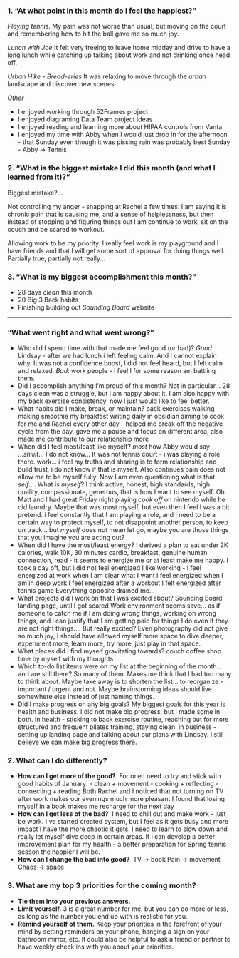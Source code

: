 
### 1. “At what point in this month do I feel the happiest?”

*Playing tennis.* 
My pain was not worse than usual, but moving on the court and remembering how to hit the ball gave me so much joy.

*Lunch with Joe*
It felt very freeing to leave home midday and drive to have a long lunch while catching up talking about work and not drinking once head off. 

*Urban Hike - Bread-eries*
It was relaxing to move through the *urban* landscape and discover new scenes. 

*Other*
- I enjoyed working through 52Frames project
- I enjoyed diagraming Data Team project ideas
- I enjoyed reading and learning more about HIPAA controls from Vanta
- I enjoyed my time with Abby when I would just drop in for the afternoon - that Sunday even though it was pissing rain was probably best Sunday - Abby -> Tennis
### 2. “What is the biggest mistake I did this month (and what I learned from it)?”

Biggest mistake?... 

Not controlling my anger - snapping at Rachel a few times. I am saying it is chronic pain that is causing me, and a sense of helplessness, but then instead of stopping and figuring things out I am continue to work, sit on the couch and be scared to workout. 

Allowing work to be my priority. I really feel work is my playground and I have friends and that I will get some sort of approval for doing things well. Partially true, partially not really... 

### 3. “What is my biggest accomplishment this month?”

- 28 days *clean* this month
- 20 Big 3 Back habits
- Finishing building out *Sounding Board* website

----

### “What went right and what went wrong?”

- Who did I spend time with that made me feel good (or bad)?
		*Good:* Lindsay - after we had lunch i left feeling calm. And I cannot explain why. It was not a confidence boost, I did not feel heard, but I felt calm and relaxed.
		*Bad*: work people - i feel I for some reason am battling them. 
- Did I accomplish anything I’m proud of this month?
		Not in particular... 28 days clean was a struggle, but I am happy about it. I am also happy with my back exercise consistency, now I just would like to feel better. 
- What habits did I make, break, or maintain?
		back exercises
		walking
		making smoothie my breakfast
		writing daily in obsidian
		aiming to cook for me and Rachel every other day - helped me break off the negative cycle from the day, gave me a pause and focus on different area, also made me contribute to our relationship more
- When did I feel most/least like myself?
		*most* how Abby would say ...*shiiiit*... I do not know... It was not tennis court - i was playing a role there. work... i feel my truths and sharing is to form relationship and build trust, i do not know if that is myself. Also continues pain does not allow me to be myself fully. Now I am even questioning what is that *self*....
		What is *myself*? I think active, honest, high standards, high quality, compassionate, generous, that is how I want to see myself. Oh Matt and I had great Friday night playing *cook off* on nintendo while he did laundry. Maybe that was most myself, but even then I feel I was a bit pretend. 
		i feel constantly that I am playing a role, and I need to be a certain way to protect myself, to not disappoint another person, to keep on track... but *myself* does not mean let go, maybe you are those things that you imagine you are acting out? 
- When did I have the most/least energy?
		I derived a plan to eat under 2K calories, walk 10K, 30 minutes cardio, breakfast, genuine human connection, read - it seems to energize me or at least make me happy. 
		I took a day off, but i did not feel energized
		I like working - i feel energized at work when I am clear what I want
		I feel energized when I am in deep work
		I feel energized after a workout
		I felt energized after tennis game
		Everything opposite drained me... 
- What projects did I work on that I was excited about?
		Sounding Board landing page, until I got scared
		Work environment seems save... as if someone to catch me if I am doing wrong things, working on wrong things, and i can justify that I am getting paid for things I do even if they are not right things.... 
		But really excited? Even photography did not give so much joy, I should have allowed myself more space to dive deeper, experiment more, learn more, try more, just play in that space. 
- What places did I find myself gravitating towards?
		couch
		coffee shop
		time by myself with my thoughts
- Which to-do list items were on my list at the beginning of the month…and are still there?
		So many of them. Makes me think that I had too many to think about. Maybe take away is to shorten the list... to reorganize - important / urgent and not. Maybe brainstorming ideas should live somewhere else instead of just naming things. 
- Did I make progress on any big goals?
		My biggest goals for this year is health and business. I did not make big progress, but I made some in both. In health - sticking to back exercise routine, reaching out for more structured and frequent pilates training, staying clean. in business - setting up landing page and talking about our plans with Lindsay. I still believe we can make big progress there. 

### 2. What can I do differently?

- **How can I get more of the good?** 
		For one I need to try and stick with good habits of January:
			- clean + movement
			- cooking + reflecting
			- connecting + reading
		Both Rachel and I noticed that not turning on TV after work makes our evenings much more pleasant 
		I found that losing myself in a book makes me recharge for the next day
- **How can I get less of the bad?** 
		I need to chill out and make work - just be work. I've started created system, but I feel as it gets busy and more impact I have the more chaotic it gets. I need to learn to slow down and really let myself dive deep in certain areas. 
		If i can develop a better improvement plan for my health - a better preparation for Spring tennis season the happier I will be. 
- **How can I change the bad into good?** 
		TV -> book
		Pain -> movement
		Chaos -> space
### 3. What are my top 3 priorities for the coming month?






- **Tie them into your previous answers.** 
- **Limit yourself.** 3 is a great number for me, but you can do more or less, as long as the number you end up with is realistic for you.
- **Remind yourself of them.** Keep your priorities in the forefront of your mind by setting reminders on your phone, hanging a sign on your bathroom mirror, etc. It could also be helpful to ask a friend or partner to have weekly check ins with you about your priorities.